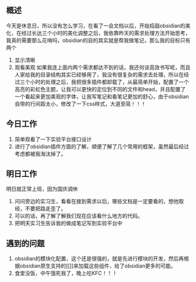 ## 概述
今天是休息日，所以没有怎么学习，在看了一会文档以后，开始捣鼓obsidian的美化，在经过长达三个小时的美化调整之后，我依靠昨天的需求处理方法开始思考，我真的需要那么花哨吗，obsidian的目的其实就是帮我做笔记，那么我的目标只有两个
1. 显示清晰
2. 观看美观
如果我连上面内两个需求都达不到的话，我还何谈高效书写呢，而且人家给我的目录结构其实已经够用了，我没有很复杂的需求去处理，所以在经过三个小时的处理之后，我把很多插件都卸载了，从最简单开始，配置了一个高亮的彩虹色主题，让我可以更快的定位到不同的文件和head，并且配置了一个看起来更加美观的字体，让我写笔记和看笔记更加的舒心，由于obsidian自带的行间距太小，修改了一下css样式，大道至简！！！

## 今日工作
1. 简单观看了一下实验平台接口设计
2. 进行了obsidian插件方面的了解，顺便了解了几个常用的框架，虽然最后经过考虑都被我淘汰掉了。

## 明日工作
明日就正常上班，因为国庆调休
1. 问问旁边的实习生，看看在接到需求以后，哪些文档是一定要看的，想他取经，不要把路走歪了。
2. 可以的话，再了解了解我们现在应该看什么地方的代码。
3. 把明天实习生告诉我的做成笔记写到实验平台中

## 遇到的问题
1. obsidian的模块化配置，这个还是很强的，就是先进行模块的开发，然后再根据obsidian原生支持的[[]]来加载这些组件，给了obsidian更多的可能。
2. 食堂没饭，中午饿死我了，晚上吃KFC！！！